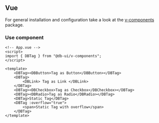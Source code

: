 <!--
SPDX-FileCopyrightText: 2025 DB Systel GmbH

SPDX-License-Identifier: Apache-2.0
-->

## Vue

For general installation and configuration take a look at the [v-components](https://www.npmjs.com/package/@db-ui/v-components) package.

### Use component

```vue App.vue
<!-- App.vue -->
<script>
import { DBTag } from "@db-ui/v-components";
</script>

<template>
	<DBTag><DBButton>Tag as Button</DBButton></DBTag>
	<DBTag>
		<DBLink> Tag as Link </DBLink>
	</DBTag>
	<DBTag><DBCheckbox>Tag as Checkbox</DBCheckbox></DBTag>
	<DBTag><DBRadio>Tag as Radio</DBRadio></DBTag>
	<DBTag>Static Tag</DBTag>
	<DBTag :overflow="true">
		<span>Static Tag with overflow</span>
	</DBTag>
</template>
```
